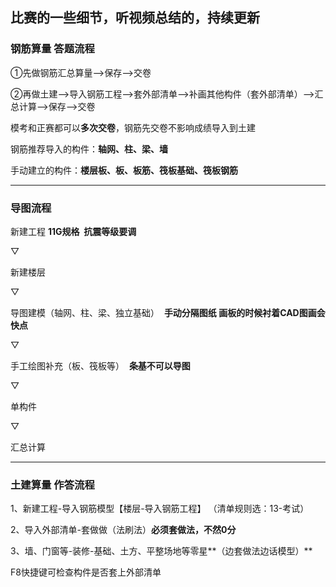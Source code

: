 ## 比赛的一些细节，听视频总结的，持续更新 ##


### 钢筋算量 答题流程 ###

①先做钢筋汇总算量-->保存-->交卷

②再做土建-->导入钢筋工程-->套外部清单-->补画其他构件（套外部清单）-->汇总计算-->保存-->交卷

模考和正赛都可以**多次交卷**，钢筋先交卷不影响成绩导入到土建

钢筋推荐导入的构件：**轴网、柱、梁、墙**

手动建立的构件：**楼层板、板、板筋、筏板基础、筏板钢筋**

---

### 导图流程

新建工程 **11G规格  抗震等级要调**

▽

新建楼层

▽

导图建模（轴网、柱、梁、独立基础）  **手动分隔图纸  画板的时候衬着CAD图画会快点**

▽

手工绘图补充（板、筏板等）  **条基不可以导图**

▽

单构件

▽

汇总计算

---
### 土建算量 作答流程

1、新建工程-导入钢筋模型【楼层-导入钢筋工程】
（清单规则选：13-考试）

2、导入外部清单-套做做（法刷法）**必须套做法，不然0分**

3、墙、门窗等-装修-基础、土方、平整场地等零星**（边套做法边话模型）**



F8快捷键可检查构件是否套上外部清单
